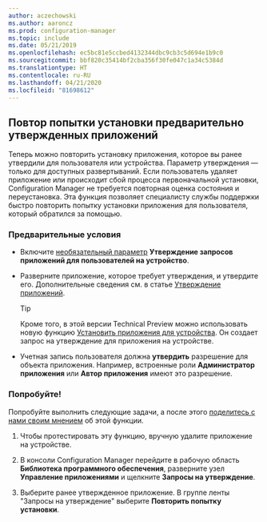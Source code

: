 ```yaml
---
author: aczechowski
ms.author: aaroncz
ms.prod: configuration-manager
ms.topic: include
ms.date: 05/21/2019
ms.openlocfilehash: ec5bc81e5ccbed4132344dbc9cb3c5d694e1b9c0
ms.sourcegitcommit: bbf820c35414bf2cba356f30fe047c1a34c5384d
ms.translationtype: HT
ms.contentlocale: ru-RU
ms.lasthandoff: 04/21/2020
ms.locfileid: "81698612"
---
```

## <a name="retry-the-install-of-pre-approved-applications"></a><a name="bkmk_retry"></a> Повтор попытки установки предварительно утвержденных приложений

<!--4336307-->

Теперь можно повторить установку приложения, которое вы ранее утвердили для пользователя или устройства. Параметр утверждения — только для доступных развертываний. Если пользователь удаляет приложение или происходит сбой процесса первоначальной установки, Configuration Manager не требуется повторная оценка состояния и переустановка. Эта функция позволяет специалисту службы поддержки быстро повторить попытку установки приложения для пользователя, который обратился за помощью.

### <a name="prerequisites"></a>Предварительные условия

- Включите [необязательный параметр](../../../../servers/manage/install-in-console-updates.md#bkmk_options) **Утверждение запросов приложений для пользователей на устройство**.  

- Разверните приложение, которое требует утверждения, и утвердите его. Дополнительные сведения см. в статье [Утверждение приложений](../../../../../apps/deploy-use/app-approval.md#bkmk_email-approve).  

    > [!Tip]  
    > Кроме того, в этой версии Technical Preview можно использовать новую функцию [Установить приложения для устройства](#bkmk_device-app). Он создает запрос на утверждение для приложения на устройстве.  

- Учетная запись пользователя должна **утвердить** разрешение для объекта приложения. Например, встроенные роли **Администратор приложения** или **Автор приложения** имеют это разрешение.

### <a name="try-it-out"></a>Попробуйте!

Попробуйте выполнить следующие задачи, а после этого [поделитесь с нами своим мнением](../../../../understand/find-help.md#product-feedback) об этой функции.

1. Чтобы протестировать эту функцию, вручную удалите приложение на устройстве.

1. В консоли Configuration Manager перейдите в рабочую область **Библиотека программного обеспечения**, разверните узел **Управление приложениями** и щелкните **Запросы на утверждение**.

1. Выберите ранее утвержденное приложение. В группе ленты "Запросы на утверждение" выберите **Повторить попытку установки**.

